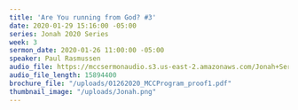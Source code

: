 ```yaml
---
title: 'Are You running from God? #3'
date: 2020-01-29 15:16:00 -05:00
series: Jonah 2020 Series
week: 3
sermon_date: 2020-01-26 11:00:00 -05:00
speaker: Paul Rasmussen
audio_file: https://mccsermonaudio.s3.us-east-2.amazonaws.com/Jonah+Series+2020/Are+You+Running+from+God_+%233.lite.mp3
audio_file_length: 15894400
brochure_file: "/uploads/01262020_MCCProgram_proof1.pdf"
thumbnail_image: "/uploads/Jonah.png"
---
```

